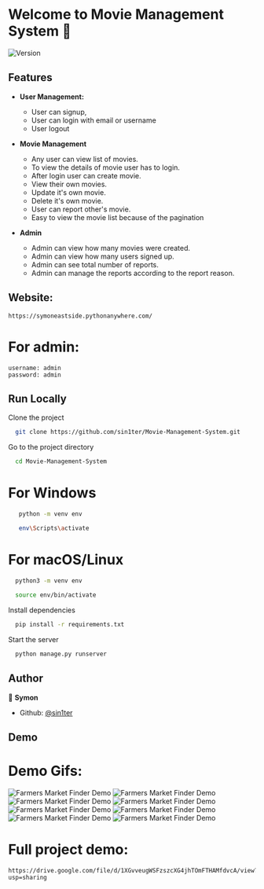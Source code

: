 # Welcome to Movie Management System 👋

![Version](https://img.shields.io/badge/version-v1-blue.svg?cacheSeconds=2592000)

## Features

- **User Management:**
  - User can signup, 
  - User can login with email or username
  - User logout

- **Movie Management**
  - Any user can view list of movies.
  - To view the details of movie user has to login.
  - After login user can create movie.
  - View their own movies. 
  - Update it's own movie.
  - Delete it's own movie.
  - User can report other's movie.
  - Easy to view the movie list because of the pagination

- **Admin**
    - Admin can view how many movies were created.
    - Admin can view how many users signed up.
    - Admin can see total number of reports.
    - Admin can manage the reports according to the report reason.
## Website:
``` https://symoneastside.pythonanywhere.com/ ```
# For admin:
    username: admin
    password: admin



## Run Locally

Clone the project

```bash
  git clone https://github.com/sin1ter/Movie-Management-System.git
```

Go to the project directory

```bash
  cd Movie-Management-System 
```

# For Windows
```bash 
   python -m venv env

   env\Scripts\activate
```

 # For macOS/Linux
 ```bash
   python3 -m venv env
   
   source env/bin/activate
   ```

Install dependencies

```bash
  pip install -r requirements.txt
```

Start the server

```bash
  python manage.py runserver
```
    
## Author

👤 **Symon**

- Github: [@sin1ter](https://github.com/sin1ter)
## Demo



# Demo Gifs:
![Farmers Market Finder Demo](project_show/1.gif)
![Farmers Market Finder Demo](project_show/2.gif)
![Farmers Market Finder Demo](project_show/3.gif)
![Farmers Market Finder Demo](project_show/4.gif)
![Farmers Market Finder Demo](project_show/5.gif)
![Farmers Market Finder Demo](project_show/6.gif)
![Farmers Market Finder Demo](project_show/7.gif)
![Farmers Market Finder Demo](project_show/8.gif)


# Full project demo:
```
https://drive.google.com/file/d/1XGvveugWSFzszcXG4jhTOmFTHAMfdvcA/view?usp=sharing
```